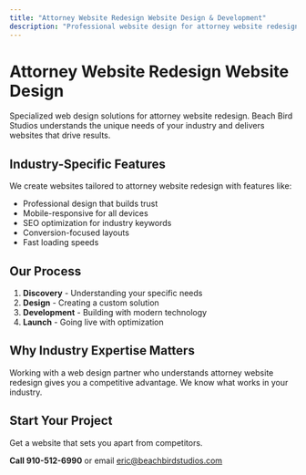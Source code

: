 ```yaml
---
title: "Attorney Website Redesign Website Design & Development"
description: "Professional website design for attorney website redesign. Custom solutions tailored to your industry needs."
---
```


# Attorney Website Redesign Website Design

Specialized web design solutions for attorney website redesign. Beach Bird Studios understands the unique needs of your industry and delivers websites that drive results.

## Industry-Specific Features

We create websites tailored to attorney website redesign with features like:

- Professional design that builds trust
- Mobile-responsive for all devices
- SEO optimization for industry keywords
- Conversion-focused layouts
- Fast loading speeds

## Our Process

1. **Discovery** - Understanding your specific needs
2. **Design** - Creating a custom solution
3. **Development** - Building with modern technology
4. **Launch** - Going live with optimization

## Why Industry Expertise Matters

Working with a web design partner who understands attorney website redesign gives you a competitive advantage. We know what works in your industry.

## Start Your Project

Get a website that sets you apart from competitors.

**Call 910-512-6990** or email eric@beachbirdstudios.com